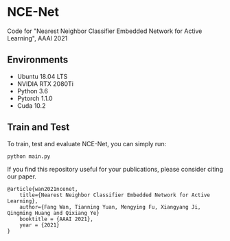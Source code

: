 # NCE-Net
Code for "Nearest Neighbor Classifier Embedded Network for Active Learning", AAAI 2021


## Environments

* Ubuntu 18.04 LTS
* NVIDIA RTX 2080Ti
* Python 3.6
* Pytorch 1.1.0
* Cuda 10.2


## Train and Test

    
To train, test and evaluate NCE-Net, you can simply run:
 
```bash
python main.py
```

If you find this repository useful for your publications, please consider citing our paper.

```angular2html
@article{wan2021ncenet,
    title={Nearest Neighbor Classifier Embedded Network for Active Learning},
    author={Fang Wan, Tianning Yuan, Mengying Fu, Xiangyang Ji, Qingming Huang and Qixiang Ye}
    booktitle = {AAAI 2021},
    year = {2021}
}
```
